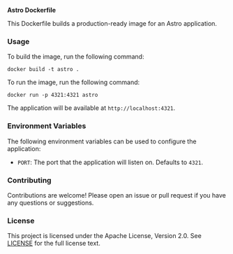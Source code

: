 **Astro Dockerfile**

This Dockerfile builds a production-ready image for an Astro application.

### Usage

To build the image, run the following command:

```
docker build -t astro .
```

To run the image, run the following command:

```
docker run -p 4321:4321 astro
```

The application will be available at `http://localhost:4321`.

### Environment Variables

The following environment variables can be used to configure the application:

* `PORT`: The port that the application will listen on. Defaults to `4321`.

### Contributing

Contributions are welcome! Please open an issue or pull request if you have any questions or suggestions.

### License

This project is licensed under the Apache License, Version 2.0. See [LICENSE](../LICENSE) for the full license text.